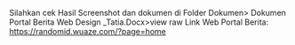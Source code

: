 Silahkan cek Hasil Screenshot dan dokumen di Folder Dokumen> Dokumen Portal Berita Web Design _Tatia.Docx>view raw 
Link Web Portal Berita: https://randomid.wuaze.com/?page=home
